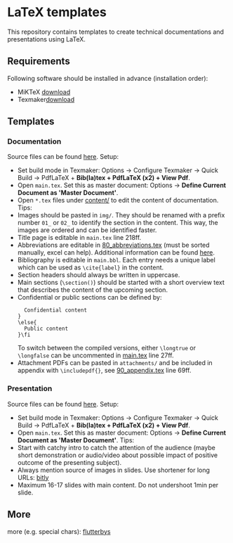 # LaTeX templates
This repository contains templates to create technical documentations and presentations using LaTeX.

## Requirements 
Following software should be installed in advance (installation order):
- MiKTeX [download](https://miktex.org/download)
- Texmaker[download](https://www.xm1math.net/texmaker/download.html)

## Templates

### Documentation
Source files can be found [here](documentation/).
Setup:
- Set build mode in Texmaker: Options -> Configure Texmaker -> Quick Build -> PdfLaTeX + **Bib(la)tex + PdfLaTeX (x2) + View Pdf**.
- Open `main.tex`. Set this as master document: Options -> **Define Current Document as 'Master Document'**.
- Open `*.tex` files under [content/](content/) to edit the content of documentation.
Tips:
- Images should be pasted in `img/`. They should be renamed with a prefix number `01_` or `02_` to identify the section in the content. This way, the images are ordered and can be identified faster.
- Title page is editable in `main.tex` line 218ff.
- Abbreviations are editable in [80_abbreviations.tex](content/80_abbreviations.tex) (must be sorted manually, excel can help). Additional information can be found [here](http://ctan.math.illinois.edu/macros/latex/contrib/acronym/acronym.pdf).
- Bibliography is editable in `main.bbl`. Each entry needs a unique label which can be used as `\cite{label}` in the content.
- Section headers should always be written in uppercase.
- Main sections (`\section()`) should be started with a short overview text that describes the content of the upcoming section.
- Confidential or public sections can be defined by:
  ```\iflong{
	Confidential content
  }
  \else{
	Public content
  }\fi
  ```
  To switch between the compiled versions, either `\longtrue` or `\longfalse` can be uncommented in [main.tex](content/main.tex) line 27ff.
- Attachment PDFs can be pasted in `attachments/` and be included in appendix with `\includepdf{}`, see [90_appendix.tex](content/90_appendix.tex) line 69ff.

### Presentation
Source files can be found [here](presentation/).
Setup:
- Set build mode in Texmaker: Options -> Configure Texmaker -> Quick Build -> PdfLaTeX + **Bib(la)tex + PdfLaTeX (x2) + View Pdf**.
- Open `main.tex`. Set this as master document: Options -> **Define Current Document as 'Master Document'**.
Tips:
- Start with catchy intro to catch the attention of the audience (maybe short demonstration or audio/video about possible impact of positive outcome of the presenting subject).
- Always mention source of images in slides. Use shortener for long URLs: [bitly](https://bitly.com)
- Maximum 16-17 slides with main content. Do not undershoot 1min per slide.

## More 

more (e.g. special chars):
[flutterbys](https://www.flutterbys.com.au/stats/tut/tut17.1.html)